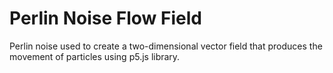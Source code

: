 # Perlin Noise Flow Field

Perlin noise used to create a two-dimensional vector field that produces the movement of particles using p5.js library.
